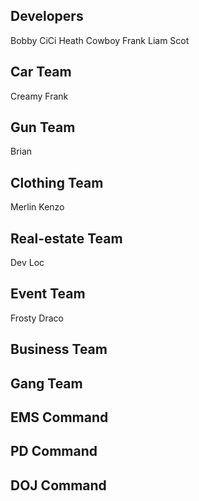 
## Developers 
Bobby 
CiCi
Heath
Cowboy Frank 
Liam
Scot

## Car Team
Creamy Frank 

## Gun Team 
Brian

## Clothing Team
Merlin
Kenzo


## Real-estate  Team 
Dev Loc

## Event Team 
Frosty 
Draco

## Business Team


## Gang Team 


## EMS Command


## PD Command 


## DOJ Command 

